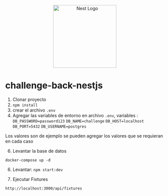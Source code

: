 <p align="center">
  <a href="http://nestjs.com/" target="blank"><img src="https://nestjs.com/img/logo-small.svg" width="200" alt="Nest Logo" /></a>
</p>

# challenge-back-nestjs

1. Clonar proyecto
2. `npm install`
3. crear el archivo `.env`
4. Agregar las variables de entorno en archivo `.env`, variables :
   `DB_PASSWORD=password123`
   `DB_NAME=challenge`
   `DB_HOST=localhost`
   `DB_PORT=5432`
   `DB_USERNAME=postgres`

Los valores son de ejemplo se pueden agregar los valores que se requieran en cada caso

6. Levantar la base de datos

```
docker-compose up -d
```

6. Levantar: `npm start:dev`

7. Ejecutar Fixtures

```
http://localhost:3000/api/fixtures
```
